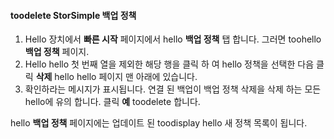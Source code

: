 
<!--author=SharS last changed: 11/06/15-->

#### <a name="toodelete-a-storsimple-backup-policy"></a>toodelete StorSimple 백업 정책
1. Hello 장치에서 **빠른 시작** 페이지에서 hello **백업 정책** 탭 합니다. 그러면 toohello **백업 정책** 페이지.
2. Hello hello 첫 번째 열을 제외한 해당 행을 클릭 하 여 hello 정책을 선택한 다음 클릭 **삭제** hello hello 페이지 맨 아래에 있습니다.
3. 확인하라는 메시지가 표시됩니다. 연결 된 백업이 백업 정책 삭제을 삭제 하는 모든 hello에 유의 합니다. 클릭 **예** toodelete 합니다.

hello **백업 정책** 페이지에는 업데이트 된 toodisplay hello 새 정책 목록이 됩니다.

